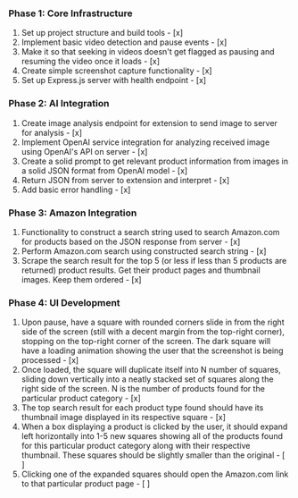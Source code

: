 ### Phase 1: Core Infrastructure
1) Set up project structure and build tools - [x]
2) Implement basic video detection and pause events - [x]
3) Make it so that seeking in videos doesn't get flagged as pausing and resuming the video once it loads - [x]
4) Create simple screenshot capture functionality - [x]
5) Set up Express.js server with health endpoint - [x]

### Phase 2: AI Integration
1) Create image analysis endpoint for extension to send image to server for analysis - [x]
2) Implement OpenAI service integration for analyzing received image using OpenAI's API on server - [x]
3) Create a solid prompt to get relevant product information from images in a solid JSON format from OpenAI model - [x]
4) Return JSON from server to extension and interpret - [x]
5) Add basic error handling - [x]

### Phase 3: Amazon Integration
1) Functionality to construct a search string used to search Amazon.com for products based on the JSON response from server - [x]
2) Perform Amazon.com search using constructed search string - [x]
3) Scrape the search result for the top 5 (or less if less than 5 products are returned) product results. Get their product pages and thumbnail images. Keep them ordered - [x]

### Phase 4: UI Development
1) Upon pause, have a square with rounded corners slide in from the right side of the screen (still with a decent margin from the top-right corner), stopping on the top-right corner of the screen. The dark square will have a loading animation showing the user that the screenshot is being processed - [x]
2) Once loaded, the square will duplicate itself into N number of squares, sliding down vertically into a neatly stacked set of squares along the right side of the screen. N is the number of products found for the particular product category - [x]
3) The top search result for each product type found should have its thumbnail image displayed in its respective square - [x]
4) When a box displaying a product is clicked by the user, it should expand left horizontally into 1-5 new squares showing all of the products found for this particular product category along with their respective thumbnail. These squares should be slightly smaller than the original - [ ]
5) Clicking one of the expanded squares should open the Amazon.com link to that particular product page - [ ]
